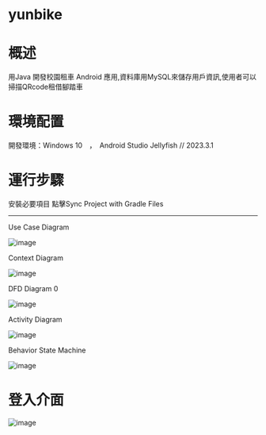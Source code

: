 # yunbike

# 概述
 用Java 開發校園租車 Android 應用,資料庫用MySQL來儲存用戶資訊,使用者可以掃描QRcode租借腳踏車

# 環境配置

開發環境：Windows 10　，　Android Studio Jellyfish // 2023.3.1

# 運行步驟

安裝必要項目
點擊Sync Project with Gradle Files

*****

Use Case Diagram

![image](https://github.com/user-attachments/assets/f3b9f7af-9436-4683-8719-d9653e82c1fb)

Context Diagram 

![image](https://github.com/user-attachments/assets/5b68d47c-e4c8-4c3b-893a-7cdc532d3587)

DFD Diagram 0 

![image](https://github.com/user-attachments/assets/77da545a-7229-4f48-969f-c755b693d5d6)

Activity Diagram 

![image](https://github.com/user-attachments/assets/4f7fd423-b90e-4c72-9828-554e4b11dbf9)

Behavior State Machine 

![image](https://github.com/user-attachments/assets/31d9e532-d13d-457d-a14e-1974e35f44c7)





# 登入介面

![image](https://github.com/user-attachments/assets/17626bab-89ef-4d94-ada1-5111d633d575)
